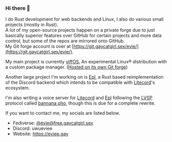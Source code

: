 ### Hi there 👋

I do Rust development for web backends and Linux, I also do various small projects (mostly in Rust).   
A lot of my open-source projects happen on a private forge due to just basically superior features over GitHub for certain projects and more data control, but some of the repos are mirrored onto GitHub.   
My Git forge account is over at [https://git.gaycatgirl.sex/evie/](https://git.gaycatgirl.sex/evie/).

My main project is currently [yiffOS](https://yiffos.gay/), An experimental Linux® distribution with a custom package manager. ([Hosted on its own Git forge](https://git.yiffos.gay))

Another large project I'm working on is [Epl](https://git.gaycatgirl.sex/epl/epl), a Rust based reimplementation of the Discord backend which intends to be compatible with [Litecord](https://gitlab.com/litecord/litecord)'s ecosystem.

I'm also writing a voice server for [Litecord](https://gitlab.com/litecord/litecord) and [Epl](https://git.gaycatgirl.sex/epl/epl) following the [LVSP](https://gitlab.com/litecord/litecord/-/blob/master/docs/lvsp.md) protocol called [bannana pho](https://git.gaycatgirl.sex/litecord/bannana-pho), though this is due for a complete rewrite.

If you want to contact me, my socials are listed below.

* Fediverse: [@evie@free.gaycatgirl.sex](https://free.gaycatgirl.sex/evie)
* Discord: uwueviee
* Website: https://eviee.gay
